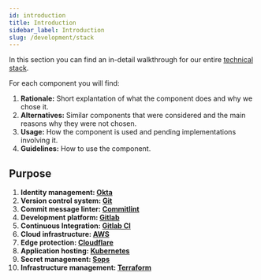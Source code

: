 ```yaml
---
id: introduction
title: Introduction
sidebar_label: Introduction
slug: /development/stack
---
```


In this section you can find
an in-detail walkthrough for
our entire
[technical stack](https://heap.io/topics/what-is-a-tech-stack).

For each component you will find:

1. **Rationale:**
Short explantation
of what the component
does and why we chose it.
1. **Alternatives:**
Similar components
that were considered
and the main reasons
why they were not chosen.
1. **Usage:**
How the component is used
and pending implementations
involving it.
1. **Guidelines:**
How to use the component.

## Purpose
1. **Identity management: [Okta](/development/stack/okta)**
1. **Version control system: [Git](/development/stack/git/commits)**
1. **Commit message linter: [Commitlint](/development/stack/commitlint)**
1. **Development platform: [Gitlab](/development/stack/gitlab)**
1. **Continuous Integration: [Gitlab CI](/development/stack/gitlab-ci)**
1. **Cloud infrastructure: [AWS](/development/stack/aws)**
1. **Edge protection: [Cloudflare](/development/stack/cloudflare)**
1. **Application hosting: [Kubernetes](/development/stack/kubernetes)**
1. **Secret management: [Sops](/development/stack/sops)**
1.  **Infrastructure management: [Terraform](/development/stack/terraform)**
